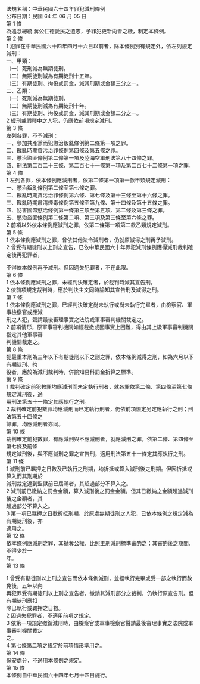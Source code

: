 法規名稱：中華民國六十四年罪犯減刑條例  
公布日期：民國 64 年 06 月 05 日  
第 1 條  
為追念總統 蔣公仁德愛民之遺志，予罪犯更新向善之機，制定本條例。  
第 2 條  
1 犯罪在中華民國六十四年四月十六日以前者，除本條例別有規定外，依左列規定減刑：  
一、甲類：  
（一）死刑減為無期徒刑。  
（二）無期徒刑減為有期徒刑十五年。  
（三）有期徒刑、拘役或罰金，減其刑期或金額三分之一。  
二、乙類：  
（一）死刑減為無期徒刑。  
（二）無期徒刑減為有期徒刑十年。  
（三）有期徒刑、拘役或罰金，減其刑期或金額二分之一。  
2 緩刑或假釋中之人犯，仍應依前項規定減刑。  
第 3 條  
左列各罪，不予減刑：  
一、參加共產黨而犯懲治叛亂條例第二條第一項之罪。  
二、戡亂時期貪污治罪條例第四條及第五條之罪。  
三、懲治盜匪條例第二條第一項及陸海空軍刑法第八十四條之罪。  
四、刑法第二百二十三條、第二百七十一條第一項及第二百七十二條第一項之罪。  
第 4 條  
1 左列各罪，依本條例應減刑者，依第二條第一項第一款甲類規定減刑：  
一、懲治叛亂條例第二條至第七條之罪。  
二、戡亂時期貪污治罪條例第六條、第七條及第十三條至第十六條之罪。  
三、戡亂時期肅清煙毒條例第五條至第九條、第十四條及第十五條之罪。  
四、妨害國幣懲治條例第一條第三項至第五項、第二條及第三條之罪。  
五、懲治盜匪條例第二條第二項、第三項及第三條至第六條之罪。  
2 前項以外依本條例應減刑之罪，依第二條第一項第二款乙類規定減刑。  
第 5 條  
1 依本條例應減刑之罪，曾依其他法令減刑者，仍就原減得之刑再予減刑。  
2 曾受有期徒刑以上刑之宣告，已依中華民國六十年罪犯減刑條例獲得減刑裁判確定後再犯罪者，  


不得依本條例再予減刑。但因過失犯罪者，不在此限。  
第 6 條  
1 依本條例應減刑之罪，未經判決確定者，於裁判時減其宣告刑。  
2 依前項規定裁判時，應於判決主文同時諭知其宣告刑及減得之刑。  
第 7 條  
1 依本條例應減刑之罪，巳經判決確定尚未執行或尚未執行完畢者，由檢察官、軍事檢察官或應減  
刑之人犯，聲請最後審理事實之法院或軍事審判機關裁定之。  
2 前項情形，原軍事審判機關如經裁撤或因事實上困難，得由其上級軍事審判機關指定其他軍事審  
判機關裁定之。  
第 8 條  
犯最重本刑為三年以下有期徒刑以下之刑之罪，依本條例減得之刑，如為六月以下有期徒刑、拘  
役者，應於為減刑裁判時，併諭知易科罰金折算之標準。  
第 9 條  
1 裁判確定前犯數罪均應減刑而未定執行刑者，就各罪依第二條、第四條至第七條規定減刑後，適  
用刑法第五十一條定其應執行之刑。  
2 裁判確定前犯數罪均應減刑而巳定執行刑者，仍依前項規定另定應執行之刑；刑法第五十四條之  
餘罪，均應減刑者亦同。  
第 10 條  
裁判確定前犯數罪，有應減刑與不應減刑者，就應減刑之罪，依第二條、第四條至第七條及前條  
規定減刑後，與不應減刑之罪之宣告刑，適用刑法第五十一條定其應執行之刑。  
第 11 條  
1 減刑前已羈押之日數及已執行之刑期，均折抵或算入減刑後之刑期。但因折抵或算入而其刑期於  
減刑裁定達到監獄前已屆滿者，其超過部分不算入之。  
2 減刑前已繳納之罰金金額，算入減刑後之罰金金額。但其已繳納之金額超過減刑後之金額者，其  
超過部分不算入之。  
3 第一項已羈押之日數折抵刑期，於原處無期徒刑之人犯，已依本條例之規定減為有期徒刑後，亦  
適用之。  
第 12 條  
依本條例應減刑之罪，其褫奪公權，比照主刑減刑標準審酌之；其審酌後之期間，不得少於一  
年。  
第 13 條  


1 曾受有期徒刑以上刑之宣告而依本條例減刑，並經執行完畢或受一部之執行而赦免後，五年以內  
再犯罪受有期徒刑以上刑之宣告者，撤銷其減刑部分之裁判，仍執行原宣告刑。但有期徒刑應扣  
除巳執行或羈押之日數。  
2 因過失犯罪者，不適用前項之規定。  
3 依第一項規定撤銷減刑時，由檢察官或軍事檢察官聲請最後審理事實之法院或軍事審判機關裁定  
之。  
4 第七條第二項之規定於前項情形準用之。  
第 14 條  
保安處分，不適用本條例之規定。  
第 15 條  
本條例自中華民國六十四年七月十四日施行。  


